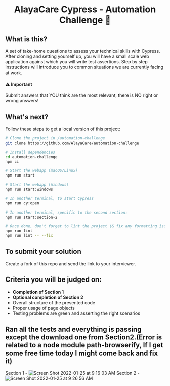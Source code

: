 
<h1 align="center">AlayaCare Cypress - Automation Challenge 🚀</h1>


## What is this?
A set of take-home questions to assess your technical skills with Cypress. After cloning and setting yourself up, you
will have a small scale web application against which you will write test assertions. Step by step instructions will introduce
you to common situations we are currently facing at work.  

#### ⚠️ Important 
Submit answers that YOU think are the most relevant, there is NO right or wrong answers!

## What's next?
Follow these steps to get a local version of this project:
```bash
# Clone the project in /automation-challenge
git clone https://github.com/AlayaCare/automation-challenge

# Install dependencies
cd automation-challenge
npm ci

# Start the webapp (macOS/Linux)
npm run start

# Start the webapp (Windows)
npm run start:windows

# In another terminal, to start Cypress
npm run cy:open

# In another terminal, specific to the second section:
npm run start:section-2

# Once done, don't forget to lint the project (& fix any formatting issues, if any)
npm run lint
npm run lint -- --fix 
```

## To submit your solution
Create a fork of this repo and send the link to your interviewer. 

## Criteria you will be judged on:
- **Completion of Section 1**
- **Optional completion of Section 2**
- Overall structure of the presented code
- Proper usage of page objects
- Testing problems are green and asserting the right scenarios

## Ran all the tests and everything is passing except the download one from Section2.(Error is related to a node module path-browserify, If I get some free time today I might come back and fix it)

Section 1 - ![Screen Shot 2022-01-25 at 9 16 03 AM](https://user-images.githubusercontent.com/98295448/150995086-32cc058c-7ebe-40f8-99f0-03dcbc9431eb.png)
Section 2 - ![Screen Shot 2022-01-25 at 9 26 56 AM](https://user-images.githubusercontent.com/98295448/150995314-c2c02359-5d00-434c-aeff-0ecc7bc6b196.png)

